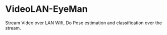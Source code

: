 # VideoLAN-EyeMan
Stream Video over LAN Wifi, Do Pose estimation and classification over the stream.
